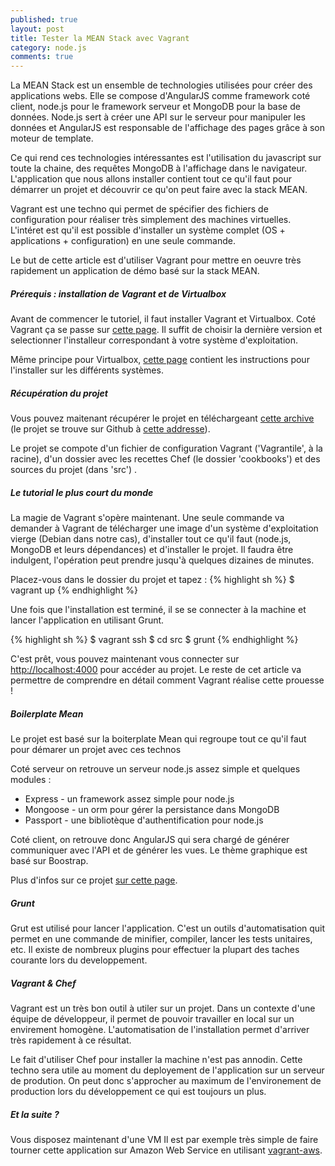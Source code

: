 ```yaml
---
published: true
layout: post
title: Tester la MEAN Stack avec Vagrant
category: node.js
comments: true
---
```


La MEAN Stack est un ensemble de technologies utilisées pour créer des applications webs. Elle se compose d'AngularJS comme framework coté client, node.js pour le framework serveur et MongoDB pour la base de données. Node.js sert à créer une API sur le serveur pour manipuler les données et AngularJS est responsable de l'affichage des pages grâce à son moteur de template. 

Ce qui rend ces technologies intéressantes est l'utilisation du javascript sur toute la chaine, des requêtes MongoDB à l'affichage dans le navigateur. L'application que nous allons installer contient tout ce qu'il faut pour démarrer un projet et découvrir ce qu'on peut faire avec la stack MEAN.

Vagrant est une techno qui permet de spécifier des fichiers de configuration pour réaliser très simplement des machines virtuelles. L'intéret est qu'il est possible d'installer un système complet (OS + applications + configuration) en une seule commande.

Le but de cette article est d'utiliser Vagrant pour mettre en oeuvre très rapidement un application de démo basé sur la stack MEAN.

<!--more-->

##### Prérequis : installation de Vagrant et de Virtualbox

Avant de commencer le tutoriel, il faut installer Vagrant et Virtualbox. Coté Vagrant ça se passe sur <a href="http://downloads.vagrantup.com/" target="_blank">cette page</a>. Il suffit de choisir la dernière version et selectionner l'installeur correspondant à votre système d'exploitation.

Même principe pour Virtualbox, <a href="https://www.virtualbox.org/wiki/Downloads" target="_blank">cette page</a> contient les instructions pour l'installer sur les différents systèmes.

##### Récupération du projet

Vous pouvez maitenant récupérer le projet en téléchargeant <a href="#" target="_blank">cette archive</a> (le projet se trouve sur Github à <a href="#" target="_blank">cette addresse</a>).

Le projet se compote d'un fichier de configuration Vagrant ('Vagrantile', à la racine), d'un dossier avec les recettes Chef (le dossier 'cookbooks') et des sources du projet (dans 'src') .

##### Le tutorial le plus court du monde

La magie de Vagrant s'opère maintenant. Une seule commande va demander à Vagrant de télécharger une image d'un système d'exploitation vierge (Debian dans notre cas), d'installer tout ce qu'il faut (node.js, MongoDB et leurs dépendances) et d'installer le projet. Il faudra être indulgent, l'opération peut prendre jusqu'à quelques dizaines de minutes.

Placez-vous dans le dossier du projet et tapez :
{% highlight sh %}
$ vagrant up
{% endhighlight %}

Une fois que l'installation est terminé, il se se connecter à la machine et lancer l'application en utilisant Grunt.

{% highlight sh %}
$ vagrant ssh
$ cd src
$ grunt
{% endhighlight %}

C'est prêt, vous pouvez maintenant vous connecter sur <a href="http://localhost:4000" targer="_blank">http://localhost:4000</a> pour accéder au projet. Le reste de cet article va permettre de comprendre en détail comment Vagrant réalise cette prouesse !

##### Boilerplate Mean

Le projet est basé sur la boiterplate Mean qui regroupe tout ce qu'il faut pour démarer un projet avec ces technos

Coté serveur on retrouve un serveur node.js assez simple et quelques modules : 
- Express - un framework assez simple pour node.js
- Mongoose - un orm pour gérer la persistance dans MongoDB
- Passport - une bibliotèque d'authentification pour node.js

Coté client, on retrouve donc AngularJS qui sera chargé de générer communiquer avec l'API et de générer les vues. Le thème graphique est basé sur Boostrap.

Plus d'infos sur ce projet <a href="http://www.mean.io/">sur cette page</a>.

##### Grunt

Grut est utilisé pour lancer l'application. C'est un outils d'automatisation quit permet en une commande de minifier, compiler, lancer les tests unitaires, etc. Il existe de nombreux plugins pour effectuer la plupart des taches courante lors du developpement.

##### Vagrant & Chef

Vagrant est un très bon outil à utiler sur un projet. Dans un contexte d'une équipe de développeur, il permet de pouvoir travailler en local sur un envirement homogène. L'automatisation de l'installation permet d'arriver très rapidement à ce résultat.

Le fait d'utiliser Chef pour installer la machine n'est pas annodin. Cette techno sera utile au moment du deployement de l'application sur un serveur de prodution. On peut donc s'approcher au maximum de l'environement de production lors du développement ce qui est toujours un plus.

##### Et la suite ?

Vous disposez maintenant d'une VM
Il est par exemple très simple de faire tourner cette application sur Amazon Web Service en utilisant <a href="https://github.com/mitchellh/vagrant-aws">vagrant-aws</a>.